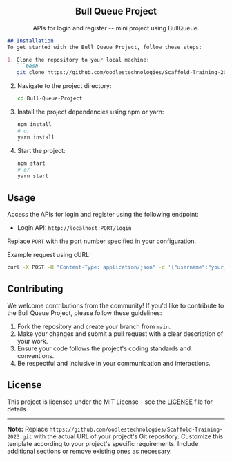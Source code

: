 <p align="center">
 <h2 align="center">Bull Queue Project</h2>
 <p align="center">APIs for login and register -- mini project using BullQueue.</p>
</p>




```markdown
## Installation
To get started with the Bull Queue Project, follow these steps:

1. Clone the repository to your local machine:
   ```bash
   git clone https://github.com/oodlestechnologies/Scaffold-Training-2023.git
   ```
2. Navigate to the project directory:
   ```bash
   cd Bull-Queue-Project
   ```
3. Install the project dependencies using npm or yarn:
   ```bash
   npm install
   # or
   yarn install
   ```

4. Start the project:
   ```bash
   npm start
   # or
   yarn start
   ```

## Usage
Access the APIs for login and register using the following endpoint:
- Login API: `http://localhost:PORT/login`

Replace `PORT` with the port number specified in your configuration.

Example request using cURL:
```bash
curl -X POST -H "Content-Type: application/json" -d '{"username":"your_username","password":"your_password"}' http://localhost:PORT/login
```

## Contributing
We welcome contributions from the community! If you'd like to contribute to the Bull Queue Project, please follow these guidelines:

1. Fork the repository and create your branch from `main`.
2. Make your changes and submit a pull request with a clear description of your work.
3. Ensure your code follows the project's coding standards and conventions.
4. Be respectful and inclusive in your communication and interactions.

## License
This project is licensed under the MIT License - see the [LICENSE](LICENSE) file for details.

---

**Note:** Replace `https://github.com/oodlestechnologies/Scaffold-Training-2023.git` with the actual URL of your project's Git repository. Customize this template according to your project's specific requirements. Include additional sections or remove existing ones as necessary.